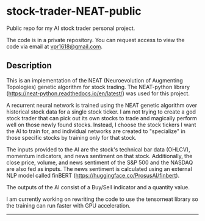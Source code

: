 # stock-trader-NEAT-public
Public repo for my AI stock trader personal project.

The code is in a private repository. 
You can request access to view the code via email at vpr1618@gmail.com.

## Description
This is an implementation of the NEAT (Neuroevolution of Augmenting Topologies) genetic algorithm for stock trading.
The NEAT-python library (https://neat-python.readthedocs.io/en/latest/) was used for this project.

A recurrent neural network is trained using the NEAT genetic algorithm over historical stock data for a single stock ticker. 
I am not trying to create a god stock trader that can pick out its own stocks to trade and magically perform well on those newly found stocks. 
Instead, I choose the stock tickers I want the AI to train for, and individual networks are created to "specialize" in those specific stocks by training only for that stock.

The inputs provided to the AI are the stock's technical bar data (OHLCV), momentum indicators, and news sentiment on that stock. 
Additionally, the close price, volume, and news sentiment of the S&P 500 and the NASDAQ are also fed as inputs.
The news sentiment is calculated using an external NLP model called finBERT (https://huggingface.co/ProsusAI/finbert).

The outputs of the AI consist of a Buy/Sell indicator and a quantity value.

I am currently working on rewriting the code to use the tensorneat library so the training can run faster with GPU acceleration.

---
